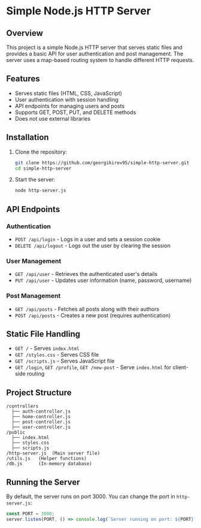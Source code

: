# Simple Node.js HTTP Server

## Overview
This project is a simple Node.js HTTP server that serves static files and provides a basic API for user authentication and post management. The server uses a map-based routing system to handle different HTTP requests.

## Features
- Serves static files (HTML, CSS, JavaScript)
- User authentication with session handling
- API endpoints for managing users and posts
- Supports GET, POST, PUT, and DELETE methods
- Does not use external libraries

## Installation

1. Clone the repository:
   ```sh
   git clone https://github.com/georgikirov95/simple-http-server.git
   cd simple-http-server
   ```
2. Start the server:
   ```sh
   node http-server.js
   ```

## API Endpoints

### Authentication
- `POST /api/login` - Logs in a user and sets a session cookie
- `DELETE /api/logout` - Logs out the user by clearing the session

### User Management
- `GET /api/user` - Retrieves the authenticated user's details
- `PUT /api/user` - Updates user information (name, password, username)

### Post Management
- `GET /api/posts` - Fetches all posts along with their authors
- `POST /api/posts` - Creates a new post (requires authentication)

## Static File Handling
- `GET /` - Serves `index.html`
- `GET /styles.css` - Serves CSS file
- `GET /scripts.js` - Serves JavaScript file
- `GET /login`, `GET /profile`, `GET /new-post` - Serve `index.html` for client-side routing

## Project Structure
```
/controllers
  ├── auth-controller.js
  ├── home-controller.js
  ├── post-controller.js
  ├── user-controller.js
/public
  ├── index.html
  ├── styles.css
  ├── scripts.js
/http-server.js  (Main server file)
/utils.js   (Helper functions)
/db.js      (In-memory database)
```

## Running the Server
By default, the server runs on port 3000. You can change the port in `http-server.js`:
```js
const PORT = 3000;
server.listen(PORT, () => console.log(`Server running on port: ${PORT}`));
```
